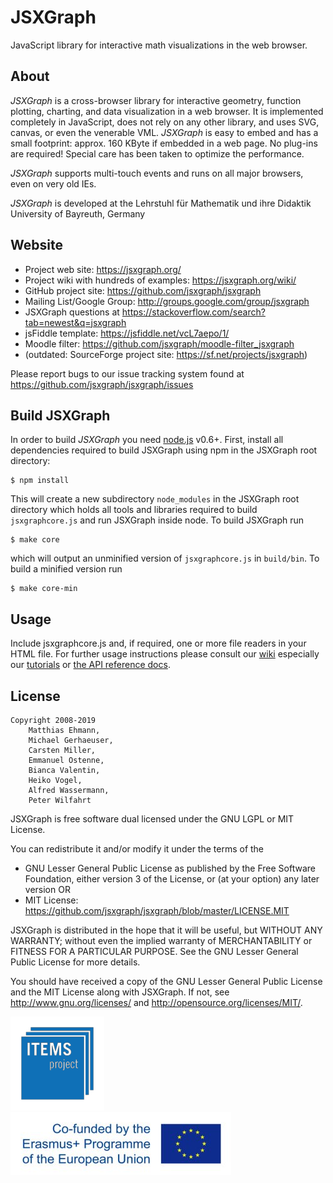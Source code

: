 JSXGraph
========

JavaScript library for interactive math visualizations in the web browser.

About
-----

*JSXGraph* is a cross-browser library for interactive geometry, function plotting,
charting, and data visualization in a web browser. It is implemented completely
in JavaScript, does not rely on any other library, and uses SVG, canvas, or even the venerable VML.
*JSXGraph* is easy to embed and has a small footprint: approx. 160 KByte if
embedded in a web page. No plug-ins are required! Special care has been taken
to optimize the performance.

*JSXGraph* supports multi-touch events and runs on all major browsers, even on very old IEs.

*JSXGraph* is developed at the
Lehrstuhl für Mathematik und ihre Didaktik
University of Bayreuth, Germany

Website
-------

* Project web site: https://jsxgraph.org/
* Project wiki with hundreds of examples: https://jsxgraph.org/wiki/
* GitHub project site: https://github.com/jsxgraph/jsxgraph
* Mailing List/Google Group: http://groups.google.com/group/jsxgraph
* JSXGraph questions at https://stackoverflow.com/search?tab=newest&q=jsxgraph
* jsFiddle template: https://jsfiddle.net/vcL7aepo/1/
* Moodle filter: https://github.com/jsxgraph/moodle-filter_jsxgraph
* (outdated: SourceForge project site: https://sf.net/projects/jsxgraph)

Please report bugs to our issue tracking system found at
https://github.com/jsxgraph/jsxgraph/issues


Build JSXGraph
--------------

In order to build *JSXGraph* you need [node.js](http://nodejs.org/) v0.6+. First, install all
dependencies required to build JSXGraph using npm in the JSXGraph root directory:

    $ npm install

This will create a new subdirectory ```node_modules``` in the JSXGraph root directory which holds
all tools and libraries required to build ```jsxgraphcore.js``` and run JSXGraph inside node. To build
JSXGraph run

    $ make core

which will output an unminified version of ```jsxgraphcore.js``` in ```build/bin```. To build a minified
version run

    $ make core-min


Usage
-----

Include jsxgraphcore.js and, if required, one or more file readers in your HTML
file. For further usage instructions please consult our [wiki](http://jsxgraph.uni-bayreuth.de/wiki/)
especially our [tutorials](http://jsxgraph.uni-bayreuth.de/wiki/index.php/Documentation)
or [the API reference docs](http://jsxgraph.uni-bayreuth.de/docs/).


License
-------

    Copyright 2008-2019
        Matthias Ehmann,
        Michael Gerhaeuser,
        Carsten Miller,
        Emmanuel Ostenne,
        Bianca Valentin,
        Heiko Vogel,
        Alfred Wassermann,
        Peter Wilfahrt


JSXGraph is free software dual licensed under the GNU LGPL or MIT License.

You can redistribute it and/or modify it under the terms of the

  * GNU Lesser General Public License as published by
    the Free Software Foundation, either version 3 of the License, or
    (at your option) any later version
  OR
  * MIT License: https://github.com/jsxgraph/jsxgraph/blob/master/LICENSE.MIT

JSXGraph is distributed in the hope that it will be useful,
but WITHOUT ANY WARRANTY; without even the implied warranty of
MERCHANTABILITY or FITNESS FOR A PARTICULAR PURPOSE.  See the
GNU Lesser General Public License for more details.

You should have received a copy of the GNU Lesser General Public License and
the MIT License along with JSXGraph. If not, see <http://www.gnu.org/licenses/>
and <http://opensource.org/licenses/MIT/>.

[![ITEMS](img/items_logo_blue.png)](https://itemspro.eu)
[![Cofunded by the Erasmus+ programme of the European union](img/eu_flag_co_funded_pos_rgb_left_small.jpg)](https://ec.europa.eu/programmes/erasmus-plus/)
